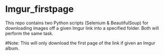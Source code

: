 # Imgur_firstpage

This repo contains two Python scripts (Selenium & BeautifulSoup) for downloading images off a given Imgur link into a specified folder. Both will perform the same task.

#Note:
This will only download the first page of the link if given an Imgur album.
